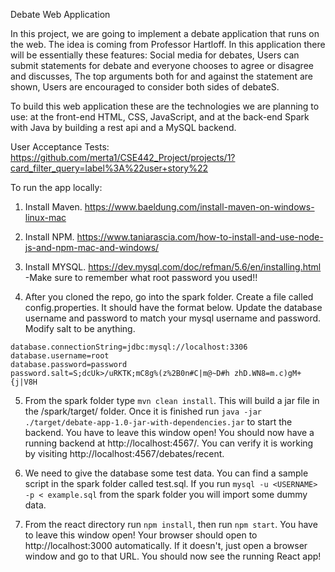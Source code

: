 Debate Web Application

In this project, we are going to implement a debate application that runs on the web. The idea is coming from Professor Hartloff. In this application there will be essentially these features: Social media for debates, Users can submit statements for debate and everyone chooses to agree or disagree and discusses, The top arguments both for and against the statement are shown, Users are encouraged to consider both sides of debateS.

To build this web application these are the technologies we are planning to use: at the front-end HTML, CSS, JavaScript, and at the back-end Spark with Java by building a rest api and a MySQL backend.

User Acceptance Tests:
https://github.com/merta1/CSE442_Project/projects/1?card_filter_query=label%3A%22user+story%22

To run the app locally:

1. Install Maven. https://www.baeldung.com/install-maven-on-windows-linux-mac

2. Install NPM. https://www.taniarascia.com/how-to-install-and-use-node-js-and-npm-mac-and-windows/

3. Install MYSQL. https://dev.mysql.com/doc/refman/5.6/en/installing.html
    -Make sure to remember what root password you used!!

4. After you cloned the repo, go into the spark folder.  Create a file called config.properties.  It should have the format below.  Update the database username and password to match your mysql username and password.  Modify salt to be anything.

```#debate app properties
database.connectionString=jdbc:mysql://localhost:3306
database.username=root
database.password=password
password.salt=S;dcUk>/uRKTK;mC8g%(z%2B0n#C|m@~D#h zhD.WN8=m.c)gM+{j|V8H
```

5. From the spark folder type ```mvn clean install```.  This will build a jar file in the /spark/target/ folder.  Once it is finished run ```java -jar ./target/debate-app-1.0-jar-with-dependencies.jar``` to start the backend.  You have to leave this window open!  You should now have a running backend at http://localhost:4567/.  You can verify it is working by visiting http://localhost:4567/debates/recent.

6. We need to give the database some test data.  You can find a sample script in the spark folder called test.sql.  If you run ```mysql -u <USERNAME> -p < example.sql``` from the spark folder you will import some dummy data.

7. From the react directory run ```npm install```, then run ```npm start```.  You have to leave this window open!  Your browser should open to http://localhost:3000 automatically.  If it doesn't, just open a browser window and go to that URL.  You should now see the running React app!
